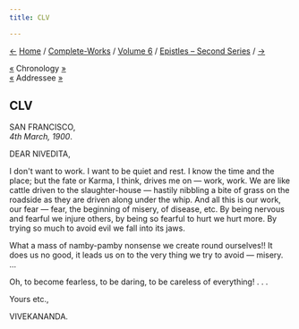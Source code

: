 ```yaml
---
title: CLV

---
```

<div>

[←](154_akhandananda.htm) [Home](../../../index.htm) /
[Complete-Works](../../complete_works.htm) / [Volume
6](../volume_6_contents.htm) / [Epistles – Second
Series](epistles_second_series_contents.htm) / [→](156_nivedita.htm)

  

[«](../../volume_9/letters_fifth_series/163_joe.htm) Chronology
[»](../../volume_8/epistles_fourth_series/158_dhira_mata.htm)  
[«](153_nivedita.htm) Addressee [»](156_nivedita.htm)

## CLV

SAN FRANCISCO,  
*4th March, 1900*.

DEAR NIVEDITA,

I don't want to work. I want to be quiet and rest. I know the time and
the place; but the fate or Karma, I think, drives me on — work, work. We
are like cattle driven to the slaughter-house — hastily nibbling a bite
of grass on the roadside as they are driven along under the whip. And
all this is our work, our fear — fear, the beginning of misery, of
disease, etc. By being nervous and fearful we injure others, by being so
fearful to hurt we hurt more. By trying so much to avoid evil we fall
into its jaws.

What a mass of namby-pamby nonsense we create round ourselves!! It does
us no good, it leads us on to the very thing we try to avoid — misery.
...

Oh, to become fearless, to be daring, to be careless of everything! . .
. 

Yours etc.,

VIVEKANANDA.

</div>
